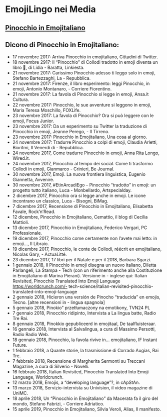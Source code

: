 # EmojiLingo nei Media

## [Pinocchio in Emojitaliano](https://www.scritturebrevi.it/2017/11/22/pinocchio-in-emojitaliano-il-libro-2/)

## Dicono di Pinocchio in Emojitaliano:
- 17 novembre 2017: Arriva Pinocchio in emojitaliano, Cittadini di Twitter.
- 18 novembre 2917: Il “Pinocchio” di Collodi tradotto in emoji diventa un libro 🙂, di Lidia - Baratta, Linkiesta.
- 21 novembre 2017: Carissimo Pinocchio adesso ti leggo solo in emoji, Stefano Bartezzaghi, La - Repubblica.
- 21 novembre 2017: Firenze, il libro esperimento: leggi Pinocchio, in emoji, Antonio Montanaro, - Corriere Fiorentino.
- 21 novembre 2017: La favola di Pinocchio si legge in emoji, Ansa.it Cultura.
- 22 novembre 2017: Pinocchio, le sue avventure si leggono in emoji, Maria Teresa Moschillo, FOXLife.
- 23 novembre 2017: La favola di Pinocchio? Ora si può leggere con le emoji, Focus Junior.
- 23 novembre 2017: Da un esperimento su Twitter la traduzione di Pinocchio in emoji, Jeanne Perego, - Il Tirreno.
- 23 novembre 2017: Pinocchio in Emojitaliano, Una cosa al giorno.
- 24 novembre 2017: Tradurre Pinocchio a colpi di emoji, Claudia Arletti, Bioritmi, Il Venerdì di - Repubblica.
- 24 novembre 2017, Come tradurre Pinocchio in emoji, Anna Rita Longo, Wired.it.
- 24 novembre 2017, Pinocchio al tempo dei social. Come ti trasformo Collodi in emoji, Gianmarco - Crinieri, Be Journal.
- 30 novembre 2017, Emoji. La nuova frontiera linguistica, Eugenio Giannetta, Avvenire.
- 30 novembre 2017, #EtinArcadiEgo – Pinocchio “tradotto” in emoji: un progetto tutto italiano, Luca - Monbellardo, Artspecialday.
- 2 dicembre 2017, Pinocchio ora si legge anche in emoji. Le icone incontrano un classico, Luca - Bisogni, BiMag.
- 7 dicembre 2017, Recensione di Pinocchio in Emojitaliano, Elisabetta Favale, Rock’n’Read.
- 12 dicembre, Pinocchio in Emojitaliano, Cemattio, il blog di Cecilia Mattioli.
- 13 dicembre 2017, Pinocchio in Emojitaliano, Federico Vergari, PC Professionale.
- 19 dicembre 2017, Pinocchio come certamente non l’avete mai letto: in emoji…, Il Libraio.
- 19 dicembre 2017, Pinocchio, le conte de Collodi, réécrit en emojitaliano, Nicolas Gary, - ActuaLitté.
- 23 dicembre 2017, 17 libri per il Natale e per il 2018, Barbara Sgarzi.
- 1 gennaio 2018, Il Pinocchio in emoji disegna un nuovo italiano, Diletta Parlangeli, La Stampa - Tech (con un riferimento anche alla Costituzione in Emojitaliano di Marina Pierani). Versione in - inglese qui: Italian Revisited, Pinocchio Translated Into Emoji Language https://worldcrunch.com/- tech-science/italian-revisited-pinocchio-translated-into-emoji-language
- 2 gennaio 2018, Hicieron una versión de Pinocho “traducida” en emojis, Tecno. [altre recensioni in - lingua spagnola]
- 5 gennaio 2018, Pinokio” przetłumaczony na emotikony, TVN24 PL
- 7 gennaio 2018, Pinocchio ridipinto, Intervista a La lingua batte, Radio Tre Rai.
- 8 gennaio 2018, Pinokkio gepubliceerd in emojitaal, De taalfluisteraar.
- 16 gennaio 2018, Intervista al Salvalingua, a cura di Massimo Persotti, Radio Radio Web.
- 18 gennaio 2018, Pinocchio, la favola rivive in… emojitaliano, IF Instant Future.
- 1 febbraio 2018, a Quante storie, la trasmissione di Corrado Augias, Rai Tre.
- 7 febbraio 2018, Recensione di Margherita Sermonti su Treccani Magazine, a cura di Silverio - Novelli.
- 16 febbraio 2018, Italian Revisited, Pinocchio Translated Into Emoji Language, Worldcrunch.
- 12 marzo 2018, Emojis, a “developing language”?, in cApStAn.
- 13 marzo 2018, Servizio-intervista su Univision, il video magazine di UniMC.
- 18 aprile 2018, Un “Pinocchio in Emojitaliano” da Macerata fa il giro del mondo, Stefano Fabrizi, - Corriere Adriatico.
- 15 aprile 2019, Pinocchio in Emojitaliano, Silvia Veroli, Alias, Il manifesto.

